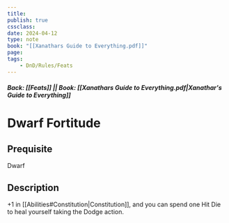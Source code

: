 ```yaml
---
title:
publish: true
cssclass:
date: 2024-04-12
type: note
book: "[[Xanathars Guide to Everything.pdf]]"
page: 
tags:
    - DnD/Rules/Feats
---
```


##### Back: [[Feats]] || Book: [[Xanathars Guide to Everything.pdf|Xanathar's Guide to Everything]]

# Dwarf Fortitude


## Prequisite 
Dwarf

## Description
+1 in [[Abilities#Constitution|Constitution]], and you can spend one Hit Die to heal yourself taking the Dodge action.